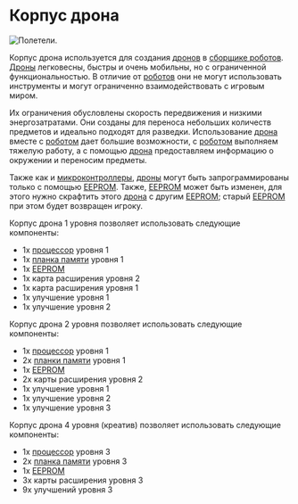 # Корпус дрона

![Полетели.](oredict:oc:droneCase1)

Корпус дрона используется для создания [дронов](drone.md) в [сборщике роботов](../block/assembler.md). [Дроны](drone.md) легковесны, быстры и очень мобильны, но с ограниченной функциональностью. В отличие от [роботов](../block/robot.md) они не могут использовать инструменты и могут ограниченно взаимодействовать с игровым миром.

Их ограничения обусловлены скорость передвижения и низкими энергозатратами. Они созданы для переноса небольших количеств предметов и идеально подходят для разведки. Использование [дрона](drone.md) вместе с [роботом](../block/robot.md) дает большие возможности, с [роботом](../block/robot.md) выполняем тяжелую работу, а с помощью [дрона](drone.md) предоставляем информацию о окружении и переносим предметы.

Также как и [микроконтроллеры](../block/microcontroller.md), [дроны](drone.md) могут быть запрограммированы только с помощью [EEPROM](eeprom.md). Также, [EEPROM](eeprom.md) может быть изменен, для этого нужно скрафтить этого [дрона](drone.md) с другим [EEPROM](eeprom.md); старый [EEPROM](eeprom.md) при этом будет возвращен игроку.

Корпус дрона 1 уровня позволяет использовать следующие компоненты:
- 1x [процессор](cpu1.md) уровня 1
- 1x [планка памяти](ram1.md) уровня 1
- 1x [EEPROM](eeprom.md)
- 1x карта расширения уровня 2
- 1x карта расширения уровня 1
- 1x улучшение уровня 1
- 1x улучшение уровня 2

Корпус дрона 2 уровня позволяет использовать следующие компоненты:
- 1x [процессор](cpu1.md) уровня 1
- 2x [планки памяти](ram1.md) уровня 1
- 1x [EEPROM](eeprom.md)
- 2x карты расширения уровня 2
- 1x улучшение уровня 1
- 1x улучшение уровня 2
- 1x улучшение уровня 3

Корпус дрона 4 уровня (креатив) позволяет использовать следующие компоненты:
- 1x [процессор](cpu3.md) уровня 3
- 2x [планка памяти](ram5.md) уровня 3
- 1x [EEPROM](eeprom.md)
- 3x карты расширения уровня 3
- 9x улучшений уровня 3